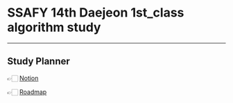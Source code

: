 # SSAFY 14th Daejeon 1st_class algorithm study

---

## Study Planner

👉🏻 [Notion](https://www.notion.so/201-2344e2e370f380c2a2a7d121a65a91ae)

👉🏻 [Roadmap](https://roadmap.sh/datastructures-and-algorithms)

